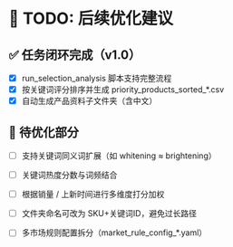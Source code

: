 # 📌 TODO: 后续优化建议

## ✅ 任务闭环完成（v1.0）

- [x] run_selection_analysis 脚本支持完整流程
- [x] 按关键词评分排序并生成 priority_products_sorted_*.csv
- [x] 自动生成产品资料子文件夹（含中文）

## 🚧 待优化部分

- [ ] 支持关键词同义词扩展（如 whitening ≈ brightening）
- [ ] 关键词热度分数与词频结合
- [ ] 根据销量 / 上新时间进行多维度打分加权
- [ ] 文件夹命名可改为 SKU+关键词ID，避免过长路径
- [ ] 多市场规则配置拆分（market_rule_config_*.yaml）


